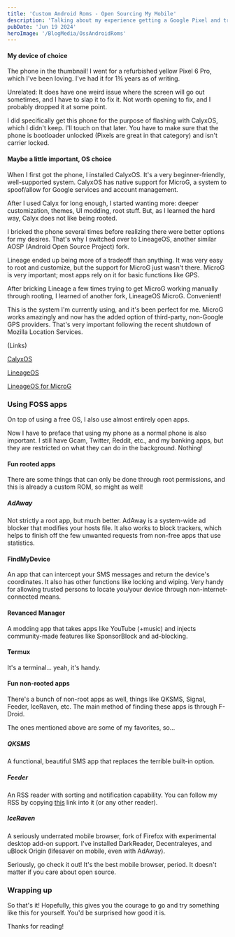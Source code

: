 ```yaml
---
title: 'Custom Android Roms - Open Sourcing My Mobile'
description: 'Talking about my experience getting a Google Pixel and trying several different roms'
pubDate: 'Jun 19 2024'
heroImage: '/BlogMedia/OssAndroidRoms'
---
```


#### My device of choice
The phone in the thumbnail! I went for a refurbished yellow Pixel 6 Pro, which I've been loving. I've had it for 1¾ years as of writing.

Unrelated: It does have one weird issue where the screen will go out sometimes, and I have to slap it to fix it. Not worth opening to fix, and I probably dropped it at some point.

I did specifically get this phone for the purpose of flashing with CalyxOS, which I didn't keep. I'll touch on that later. You have to make sure that the phone is bootloader unlocked (Pixels are great in that category) and isn't carrier locked.

#### Maybe a little important, OS choice
When I first got the phone, I installed CalyxOS. It's a very beginner-friendly, well-supported system. CalyxOS has native support for MicroG, a system to spoof/allow for Google services and account management.

After I used Calyx for long enough, I started wanting more: deeper customization, themes, UI modding, root stuff. But, as I learned the hard way, Calyx does not like being rooted.

I bricked the phone several times before realizing there were better options for my desires. That's why I switched over to LineageOS, another similar AOSP (Android Open Source Project) fork.

Lineage ended up being more of a tradeoff than anything. It was very easy to root and customize, but the support for MicroG just wasn't there. MicroG is very important; most apps rely on it for basic functions like GPS.

After bricking Lineage a few times trying to get MicroG working manually through rooting, I learned of another fork, LineageOS MicroG. Convenient!

This is the system I'm currently using, and it's been perfect for me. MicroG works amazingly and now has the added option of third-party, non-Google GPS providers. That's very important following the recent shutdown of Mozilla Location Services.

(Links)

[CalyxOS](https://calyxos.org/)

[LineageOS](https://lineageos.org/)

[LineageOS for MicroG](https://lineage.microg.org/)

### Using FOSS apps
On top of using a free OS, I also use almost entirely open apps.

Now I have to preface that using my phone as a normal phone is also important. I still have Gcam, Twitter, Reddit, etc., and my banking apps, but they are restricted on what they can do in the background. Nothing!

#### Fun rooted apps
There are some things that can only be done through root permissions, and this is already a custom ROM, so might as well!

##### AdAway
Not strictly a root app, but much better. AdAway is a system-wide ad blocker that modifies your hosts file. It also works to block trackers, which helps to finish off the few unwanted requests from non-free apps that use statistics.

#### FindMyDevice
An app that can intercept your SMS messages and return the device's coordinates. It also has other functions like locking and wiping. Very handy for allowing trusted persons to locate you/your device through non-internet-connected means.

#### Revanced Manager
A modding app that takes apps like YouTube (+music) and injects community-made features like SponsorBlock and ad-blocking.

#### Termux
It's a terminal... yeah, it's handy.

#### Fun non-rooted apps
There's a bunch of non-root apps as well, things like QKSMS, Signal, Feeder, IceRaven, etc. The main method of finding these apps is through F-Droid.

The ones mentioned above are some of my favorites, so...

##### QKSMS
A functional, beautiful SMS app that replaces the terrible built-in option.

##### Feeder
An RSS reader with sorting and notification capability. You can follow my RSS by copying [this](/rss.xml) link into it (or any other reader).

##### IceRaven
A seriously underrated mobile browser, fork of Firefox with experimental desktop add-on support. I've installed DarkReader, Decentraleyes, and uBlock Origin (lifesaver on mobile, even with AdAway).

Seriously, go check it out! It's the best mobile browser, period. It doesn't matter if you care about open source.

### Wrapping up
So that's it! Hopefully, this gives you the courage to go and try something like this for yourself. You'd be surprised how good it is.

Thanks for reading!
